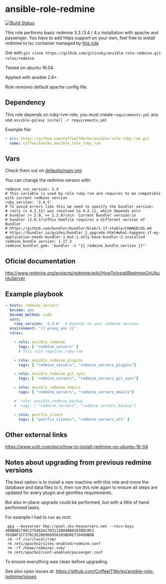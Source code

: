 # ansible-role-redmine

[![Build Status](https://travis-ci.org/CoffeeITWorks/ansible-role-redmine.svg?branch=master)](https://travis-ci.org/CoffeeITWorks/ansible-role-redmine)

This role performs basic redmine 3.3 /3.4 / 4.x installation with apache and passenger. You have to add https support on your own, feel free to install redmine to lxc container managed by [this role](https://github.com/gitinsky/ansible-role-lxc)

Get with ```git clone https://github.com/gitinsky/ansible-role-redmine.git roles/redmine```.

Tested on ubuntu 16.04.

Applied with ansible 2.6+

Role removes default apache config file.

## Dependency

This role depends on ruby-rvm role, you must create `requirements.yml` ans use `ansible-galaxy install -r requirements.yml`

Example file:

```yaml
- src: https://github.com/CoffeeITWorks/ansible-role-ruby-rvm.git
  name: coffeeitworks.ansible_role_ruby_rvm
```

## Vars

Check them out on [defaults/main.yml](defaults/main.yml)

You can change the redmine version with:

    redmine_svn_version: 3.4
    # This variable is used by role ruby-rvm and requires to be compatible with current redmine version
    ruby_version: '2.4.5'
    # To avoid errors like this we need to specify the bundler version:
    # rails (= 4.2.11) was resolved to 4.2.11, which depends on\n
    # bundler (< 2.0, >= 1.3.0)\n\n  Current Bundler version:\n
    # bundler (2.0.1)\nThis Gemfile requires a different version of Bundler
    # https://github.com/bundler/bundler/blob/1-17-stable/CHANGELOG.md
    # https://bundler.io/guides/bundler_2_upgrade.html#what-happens-if-my-application-needs-bundler-1-but-i-only-have-bundler-2-installed
    redmine_bundle_version: 1.17.3
    redmine_bundler_gem: 'bundler -v "{{ redmine_bundle_version }}"'

## Oficial documentation

http://www.redmine.org/projects/redmine/wiki/HowToInstallRedmineOnUbuntuServer

## Example playbook

```yaml
- hosts: redmine_servers
  become: yes
  become_method: sudo
  vars:
    ruby_version: '2.3.6'  # Depends on your redmine version
  environment: "{{ proxy_env }}"
  roles:

    - role: ansible_redmine
      tags: [ "redmine_servers" ]
      # This role requires ruby-rvm

    - role: ansible_redmine_plugins
      tags: [ "redmine_servers", "redmine_servers_plugins"]

    - role: ansible_redmine_git_sync
      tags: [ "redmine_servers", "redmine_servers_git_sync"]

    - role: ansible_redmine_emails
      tags: [ "redmine_servers", "redmine_servers_emails"]

    #- role: ansible_redmine_backup
    #  tags: [ "redmine_servers", "redmine_servers_backup"]

    - role: postfix_client
      tags: [ "postfix_clients", "redmine_servers_all" ]
```

## Other external links

https://www.vultr.com/docs/how-to-install-redmine-on-ubuntu-16-04

## Notes about upgrading from previous redmine versions

The best option is to install a new machine with this role and move the database and data files to it, then run this role again to ensure all steps are updated for every plugin and gemfiles requirements.

But also in-place upgrade could be performed, but with a little of hand performed tasks.

For example I had to run as root:

```shell
 gpg --keyserver hkp://pool.sks-keyservers.net --recv-keys 409B6B1796C275462A1703113804BB82D39DC0E3 7D2BAF1CF37B13E2069D6956105BD0E739499BDB
 rm -rf /usr/local/rvm/
 rm /etc/apache2/sites-enabled/redmine.conf
 rm -rf /home/redmine/.rvm/
 rm /etc/apache2/conf-enabled/passenger.conf
 ```

 To ensure everything was clean before upgrading.

See also open issues at: https://github.com/CoffeeITWorks/ansible-role-redmine/issues
